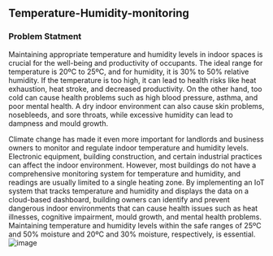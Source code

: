 ## Temperature-Humidity-monitoring

### Problem Statment
Maintaining appropriate temperature and humidity levels in indoor spaces is crucial for the well-being and productivity of occupants. The ideal range for temperature is 20ºC to 25ºC, and for humidity, it is 30% to 50% relative humidity. If the temperature is too high, it can lead to health risks like heat exhaustion, heat stroke, and decreased productivity. On the other hand, too cold can cause health problems such as high blood pressure, asthma, and poor mental health. A dry indoor environment can also cause skin problems, nosebleeds, and sore throats, while excessive humidity can lead to dampness and mould growth.

Climate change has made it even more important for landlords and business owners to monitor and regulate indoor temperature and humidity levels. Electronic equipment, building construction, and certain industrial practices can affect the indoor environment. However, most buildings do not have a comprehensive monitoring system for temperature and humidity, and readings are usually limited to a single heating zone. By implementing an IoT system that tracks temperature and humidity and displays the data on a cloud-based dashboard, building owners can identify and prevent dangerous indoor environments that can cause health issues such as heat illnesses, cognitive impairment, mould growth, and mental health problems. Maintaining temperature and humidity levels within the safe ranges of 25ºC and 50% moisture and 20ºC and 30% moisture, respectively, is essential.
![image](https://github.com/moha-55/Final-documentation/assets/121754960/80e256db-92f1-4771-b1aa-a5f187f4cdee)
